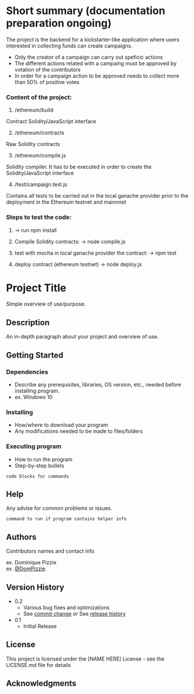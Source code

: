 # Short summary (documentation preparation ongoing)

The project is the backend for a kickstarter-like application where users interested in collecting funds can create campaigns.

- Only the creator of a campaign can carry out speficic actions
- The different actions related with a campaing must be approved by votation of the contributors
- In order for a campaign action to be approved needs to collect more than 50% of positive votes

### Content of the project:

1. /ethereum/build

Contract Solidity/JavaScript interface

2. /ethereum/contracts

Raw Solidity contracts

3. /ethereum/compile.js

Solidity compiler. It has to be executed in order to create the Solidity/JavaScript interface

4. /test/campaign.test.js

Contains all tests to be carried out in the local ganache provider prior to the deployment in the Ethereum testnet and mainnnet

### Steps to test the code:

1. -> run npm install

2. Compile Solidity contracts: -> node compile.js

3. test with mocha in local ganache provider the contract: -> npm test

4. deploy contract (ethereum testnet) -> node deploy.js

# Project Title

Simple overview of use/purpose.

## Description

An in-depth paragraph about your project and overview of use.

## Getting Started

### Dependencies

- Describe any prerequisites, libraries, OS version, etc., needed before installing program.
- ex. Windows 10

### Installing

- How/where to download your program
- Any modifications needed to be made to files/folders

### Executing program

- How to run the program
- Step-by-step bullets

```
code blocks for commands
```

## Help

Any advise for common problems or issues.

```
command to run if program contains helper info
```

## Authors

Contributors names and contact info

ex. Dominique Pizzie  
ex. [@DomPizzie](https://twitter.com/dompizzie)

## Version History

- 0.2
  - Various bug fixes and optimizations
  - See [commit change]() or See [release history]()
- 0.1
  - Initial Release

## License

This project is licensed under the [NAME HERE] License - see the LICENSE.md file for details

## Acknowledgments
